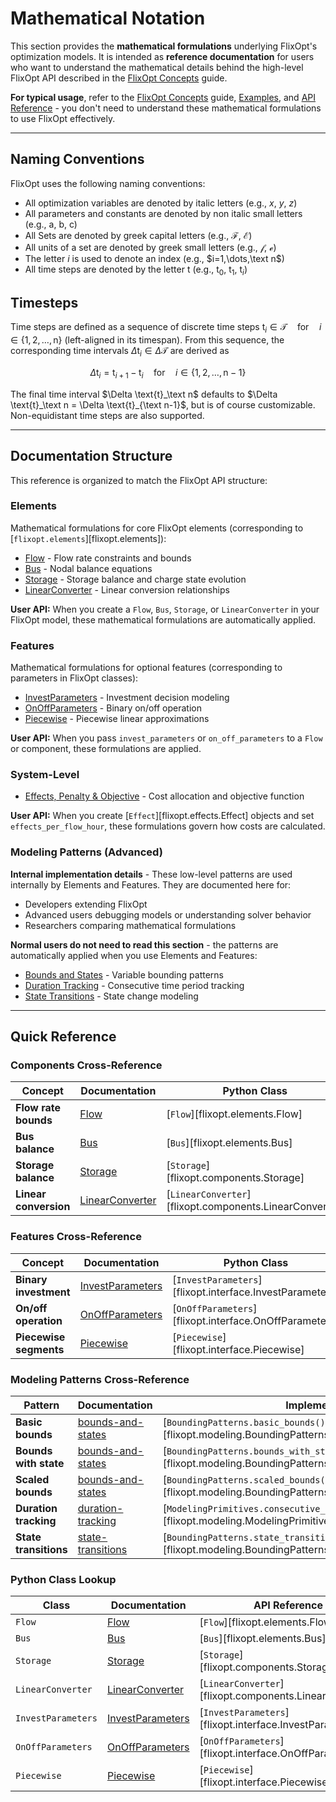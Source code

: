 
# Mathematical Notation

This section provides the **mathematical formulations** underlying FlixOpt's optimization models. It is intended as **reference documentation** for users who want to understand the mathematical details behind the high-level FlixOpt API described in the [FlixOpt Concepts](../index.md) guide.

**For typical usage**, refer to the [FlixOpt Concepts](../index.md) guide, [Examples](../../examples/), and [API Reference](../../api-reference/) - you don't need to understand these mathematical formulations to use FlixOpt effectively.

---

## Naming Conventions

FlixOpt uses the following naming conventions:

- All optimization variables are denoted by italic letters (e.g., $x$, $y$, $z$)
- All parameters and constants are denoted by non italic small letters (e.g., $\text{a}$, $\text{b}$, $\text{c}$)
- All Sets are denoted by greek capital letters (e.g., $\mathcal{F}$, $\mathcal{E}$)
- All units of a set are denoted by greek small letters (e.g., $\mathcal{f}$, $\mathcal{e}$)
- The letter $i$ is used to denote an index (e.g., $i=1,\dots,\text n$)
- All time steps are denoted by the letter $\text{t}$ (e.g., $\text{t}_0$, $\text{t}_1$, $\text{t}_i$)

## Timesteps
Time steps are defined as a sequence of discrete time steps $\text{t}_i \in \mathcal{T} \quad \text{for} \quad i \in \{1, 2, \dots, \text{n}\}$ (left-aligned in its timespan).
From this sequence, the corresponding time intervals $\Delta \text{t}_i \in \Delta \mathcal{T}$ are derived as

$$\Delta \text{t}_i = \text{t}_{i+1} - \text{t}_i \quad \text{for} \quad i \in \{1, 2, \dots, \text{n}-1\}$$

The final time interval $\Delta \text{t}_\text n$ defaults to $\Delta \text{t}_\text n = \Delta \text{t}_{\text n-1}$, but is of course customizable.
Non-equidistant time steps are also supported.

---

## Documentation Structure

This reference is organized to match the FlixOpt API structure:

### Elements
Mathematical formulations for core FlixOpt elements (corresponding to [`flixopt.elements`][flixopt.elements]):

- [Flow](elements/Flow.md) - Flow rate constraints and bounds
- [Bus](elements/Bus.md) - Nodal balance equations
- [Storage](elements/Storage.md) - Storage balance and charge state evolution
- [LinearConverter](elements/LinearConverter.md) - Linear conversion relationships

**User API:** When you create a `Flow`, `Bus`, `Storage`, or `LinearConverter` in your FlixOpt model, these mathematical formulations are automatically applied.

### Features
Mathematical formulations for optional features (corresponding to parameters in FlixOpt classes):

- [InvestParameters](features/InvestParameters.md) - Investment decision modeling
- [OnOffParameters](features/OnOffParameters.md) - Binary on/off operation
- [Piecewise](features/Piecewise.md) - Piecewise linear approximations

**User API:** When you pass `invest_parameters` or `on_off_parameters` to a `Flow` or component, these formulations are applied.

### System-Level
- [Effects, Penalty & Objective](effects-penalty-objective.md) - Cost allocation and objective function

**User API:** When you create [`Effect`][flixopt.effects.Effect] objects and set `effects_per_flow_hour`, these formulations govern how costs are calculated.

### Modeling Patterns (Advanced)
**Internal implementation details** - These low-level patterns are used internally by Elements and Features. They are documented here for:

- Developers extending FlixOpt
- Advanced users debugging models or understanding solver behavior
- Researchers comparing mathematical formulations

**Normal users do not need to read this section** - the patterns are automatically applied when you use Elements and Features:

- [Bounds and States](modeling-patterns/bounds-and-states.md) - Variable bounding patterns
- [Duration Tracking](modeling-patterns/duration-tracking.md) - Consecutive time period tracking
- [State Transitions](modeling-patterns/state-transitions.md) - State change modeling

---

## Quick Reference

### Components Cross-Reference

| Concept | Documentation | Python Class |
|---------|---------------|--------------|
| **Flow rate bounds** | [Flow](elements/Flow.md) | [`Flow`][flixopt.elements.Flow] |
| **Bus balance** | [Bus](elements/Bus.md) | [`Bus`][flixopt.elements.Bus] |
| **Storage balance** | [Storage](elements/Storage.md) | [`Storage`][flixopt.components.Storage] |
| **Linear conversion** | [LinearConverter](elements/LinearConverter.md) | [`LinearConverter`][flixopt.components.LinearConverter] |

### Features Cross-Reference

| Concept | Documentation | Python Class |
|---------|---------------|--------------|
| **Binary investment** | [InvestParameters](features/InvestParameters.md) | [`InvestParameters`][flixopt.interface.InvestParameters] |
| **On/off operation** | [OnOffParameters](features/OnOffParameters.md) | [`OnOffParameters`][flixopt.interface.OnOffParameters] |
| **Piecewise segments** | [Piecewise](features/Piecewise.md) | [`Piecewise`][flixopt.interface.Piecewise] |

### Modeling Patterns Cross-Reference

| Pattern | Documentation | Implementation |
|---------|---------------|----------------|
| **Basic bounds** | [bounds-and-states](modeling-patterns/bounds-and-states.md#basic-bounds) | [`BoundingPatterns.basic_bounds()`][flixopt.modeling.BoundingPatterns.basic_bounds] |
| **Bounds with state** | [bounds-and-states](modeling-patterns/bounds-and-states.md#bounds-with-state) | [`BoundingPatterns.bounds_with_state()`][flixopt.modeling.BoundingPatterns.bounds_with_state] |
| **Scaled bounds** | [bounds-and-states](modeling-patterns/bounds-and-states.md#scaled-bounds) | [`BoundingPatterns.scaled_bounds()`][flixopt.modeling.BoundingPatterns.scaled_bounds] |
| **Duration tracking** | [duration-tracking](modeling-patterns/duration-tracking.md) | [`ModelingPrimitives.consecutive_duration_tracking()`][flixopt.modeling.ModelingPrimitives.consecutive_duration_tracking] |
| **State transitions** | [state-transitions](modeling-patterns/state-transitions.md) | [`BoundingPatterns.state_transition_bounds()`][flixopt.modeling.BoundingPatterns.state_transition_bounds] |

### Python Class Lookup

| Class | Documentation | API Reference |
|-------|---------------|---------------|
| `Flow` | [Flow](elements/Flow.md) | [`Flow`][flixopt.elements.Flow] |
| `Bus` | [Bus](elements/Bus.md) | [`Bus`][flixopt.elements.Bus] |
| `Storage` | [Storage](elements/Storage.md) | [`Storage`][flixopt.components.Storage] |
| `LinearConverter` | [LinearConverter](elements/LinearConverter.md) | [`LinearConverter`][flixopt.components.LinearConverter] |
| `InvestParameters` | [InvestParameters](features/InvestParameters.md) | [`InvestParameters`][flixopt.interface.InvestParameters] |
| `OnOffParameters` | [OnOffParameters](features/OnOffParameters.md) | [`OnOffParameters`][flixopt.interface.OnOffParameters] |
| `Piecewise` | [Piecewise](features/Piecewise.md) | [`Piecewise`][flixopt.interface.Piecewise] |
